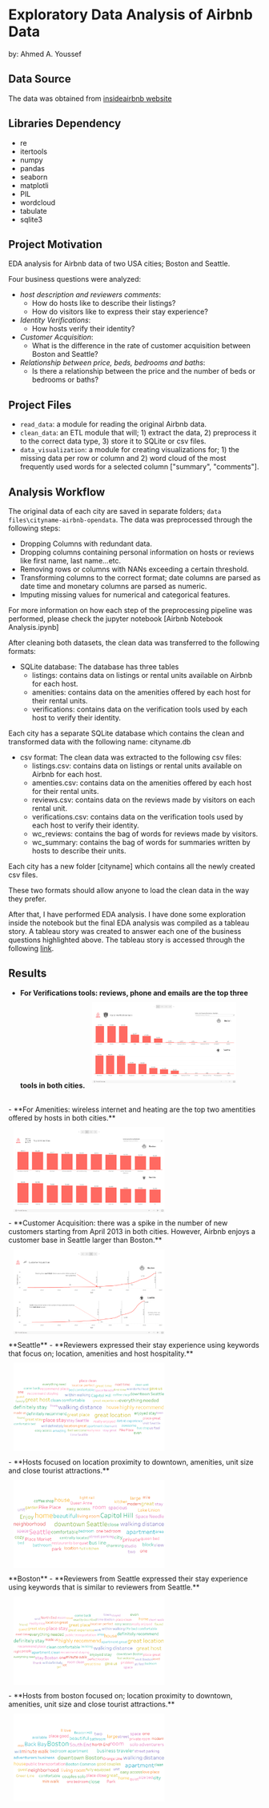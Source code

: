 # Exploratory Data Analysis of Airbnb Data

by: Ahmed A. Youssef

## Data Source

The data was obtained from [insideairbnb website](http://insideairbnb.com/get-the-data.html)

## Libraries Dependency
- re
- itertools
- numpy
- pandas
- seaborn
- matplotli
- PIL
- wordcloud
- tabulate
- sqlite3

## Project Motivation

EDA analysis for Airbnb data of two USA cities; Boston and Seattle.

Four business questions were analyzed:
- _host description and reviewers comments_: 
    - How do hosts like to describe their listings? 
    - How do visitors like to express their stay experience?
- _Identity Verifications_:  
    - How hosts verify their identity?
- _Customer Acquisition_:
    - What is the difference in the rate of customer acquisition between Boston and Seattle?
- _Relationship between price, beds, bedrooms and baths_:
    - Is there a relationship between the price and the number of beds or bedrooms or baths?

## Project Files

- ```read_data```: a module for reading the original Airbnb data.
- ```clean_data```: an ETL module that will; 1) extract the data, 2) preprocess it to the correct data type, 3) store it to SQLite or csv files.
- ```data_visualization```: a module for creating visualizations for; 1) the missing data per row or column and 2) word cloud of the most frequently used words for a selected column ["summary", "comments"]. 

## Analysis Workflow

The original data of each city are saved in separate folders; ```data files\cityname-airbnb-opendata```. The data was preprocessed through the following steps:

- Dropping Columns with redundant data.
- Dropping columns containing personal information on hosts or reviews like first name, last name...etc. 
- Removing rows or columns with NANs exceeding a certain threshold.
- Transforming columns to the correct format; date columns are parsed as date time and monetary columns are parsed as numeric.
- Imputing missing values for numerical and categorical features.

For more information on how each step of the preprocessing pipeline was performed, please check the jupyter notebook [Airbnb Notebook Analysis.ipynb]

After cleaning both datasets, the clean data was transferred to the following formats:
- SQLite database: The database has three tables
    - listings: contains data on listings or rental units available on Airbnb for each host.
    - amenities: contains data on the amenities offered by each host for their rental units.
    - verifications: contains data on the verification tools used by each host to verify their identity.

Each city has a separate SQLite database which contains the clean and transformed data with the following name: cityname.db

- csv format: The clean data was extracted to the following csv files:
    - listings.csv: contains data on listings or rental units available on Airbnb for each host.
    - amenties.csv: contains data on the amenities offered by each host for their rental units.
    - reviews.csv: contains data on the reviews made by visitors on each rental unit.
    - verifications.csv: contains data on the verification tools used by each host to verify their identity.
    - wc_reviews: contains the bag of words for reviews made by visitors.
    - wc_summary: contains the bag of words for summaries written by hosts to describe their units.

Each city has a new folder [cityname] which contains all the newly created csv files.

These two formats should allow anyone to load the clean data in the way they prefer.

After that, I have performed EDA analysis. I have done some exploration inside the notebook but the final EDA analysis was compiled as a tableau story. A tableau story was created to answer each one of the business questions highlighted above. The tableau story is accessed through the following [link](https://public.tableau.com/views/AirbnbRentalsOverviewofBostonandSeattle/Airbnb?:embed=y&:display_count=yes&:origin=viz_share_link).


## Results

- **For Verifications tools: reviews, phone and emails are the top three tools in both cities.**
<img src="img\Top verification tools.png"
     alt="Top verification tools used by hosts"
     height="60%" width="60%"
     style="margin: 10px;" />
<br>
- **For Amenities: wireless internet and heating are the top two amentities offered by hosts in both cities.**
<br>
<img src="img\Top Amenities.png"
     alt="Top Amenities offered by hosts"
     height="60%" width="60%"
     style="margin: 10px;" />
<br>
- **Customer Acquisition: there was a spike in the number of new customers starting from April 2013 in both cities. However, Airbnb enjoys a customer base in Seattle larger than Boston.**
<br>
<img src="img\Customer Acquisition.png"
     alt="Customer Acquisition Patterns in Boston and Seattle"
     height="60%" width="60%"
     style="margin: 10px;" />
<br>
**Seattle**
- **Reviewers expressed their stay experience using keywords that focus on; location, amenities and host hospitality.**
<br>
<img src="img\Seattle Reviews Word Cloud.png"
     alt="Most frequent keywords used by visitors in Seattle"
    height="60%" width="60%"
     style="margin: 10px;" />
<br>
- **Hosts focused on location proximity to downtown, amenities, unit size and close tourist attractions.**
<br> 
<img src="img\Seattle Summary Word Cloud.png"
     alt="Most frequent keywords used by hosts in Seattle"
     height="60%" width="60%"
     style="margin: 10px;" />
<br>
**Boston**
- **Reviewers from Seattle expressed their stay experience using keywords that is similar to reviewers from Seattle.** 
<br>
<img src="img\Boston Reviews Word Cloud.png"
     alt="Most frequent keywords used by visitors in Boston"
     height="60%" width="60%"
     style="margin: 10px;" />
<br>
- **Hosts from boston focused on; location proximity to downtown, amenities, unit size and close tourist attractions.**   
<br>
<img src="img\Boston Summary Word Cloud.png"
     alt="Most frequent keywords used by hosts in Boston"
     height="60%" width="60%"
     style="margin: 10px;" />
<br>